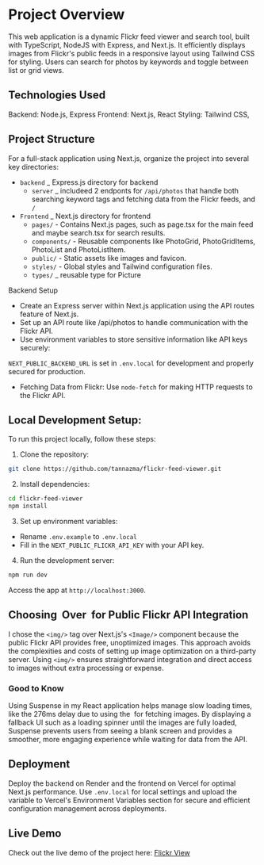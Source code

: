# Project Overview
This web application is a dynamic Flickr feed viewer and search tool, built with TypeScript, NodeJS with Express, and Next.js. It efficiently displays images from Flickr's public feeds in a responsive layout using Tailwind CSS for styling. Users can search for photos by keywords and toggle between list or grid views. 

## Technologies Used
Backend: Node.js, Express
Frontend: Next.js, React
Styling: Tailwind CSS,

## Project Structure
For a full-stack application using Next.js, organize the project into several key directories:

- `backend` _ Express.js directory for backend
    - `server` _ includeed 2 endponts for `/api/photos` that handle both searching keyword tags and fetching data from the Flickr feeds, and `/` 
- `Frontend` _ Next.js directory for frontend
    - `pages/` - Contains Next.js pages, such as page.tsx for the main feed and maybe search.tsx for search results.
    - `components/` - Reusable components like PhotoGrid, PhotoGridItems, PhotoList and PhotoListItem.
    - `public/` - Static assets like images and favicon.
    - `styles/` - Global styles and Tailwind configuration files.
    - `types/` _ reusable type for Picture

Backend Setup
* Create an Express server within Next.js application using the API routes feature of Next.js.
* Set up an API route like /api/photos to handle communication with the Flickr API.
* Use environment variables to store sensitive information like API keys securely: 

`NEXT_PUBLIC_BACKEND_URL` is set in `.env.local` for development and properly secured for production.

* Fetching Data from Flickr:
Use `node-fetch` for making HTTP requests to the Flickr API.

## Local Development Setup:
To run this project locally, follow these steps:
1. Clone the repository: 

```bash 
git clone https://github.com/tannazma/flickr-feed-viewer.git
```
2. Install dependencies:

```bash
cd flickr-feed-viewer
npm install
```
3. Set up environment variables:
- Rename `.env.example` to `.env.local`
- Fill in the `NEXT_PUBLIC_FLICKR_API_KEY` with your API key.
4. Run the development server:

```bash
npm run dev
```
Access the app at `http://localhost:3000`.


## Choosing <img/> Over <Image/> for Public Flickr API Integration

I chose the `<img/>` tag over Next.js's `<Image/>` component because the public Flickr API provides free, unoptimized images. This approach avoids the complexities and costs of setting up image optimization on a third-party server. Using `<img/>` ensures straightforward integration and direct access to images without extra processing or expense. 

### Good to Know
Using Suspense in my React application helps manage slow loading times, like the 276ms delay due to using the <img/> for fetching images. By displaying a fallback UI such as a loading spinner until the images are fully loaded, Suspense prevents users from seeing a blank screen and provides a smoother, more engaging experience while waiting for data from the API.

## Deployment
Deploy the backend on Render and the frontend on Vercel for optimal Next.js performance. Use `.env.local` for local settings and upload the variable to Vercel's Environment Variables section for secure and efficient configuration management across deployments.

## Live Demo
Check out the live demo of the project here: [Flickr View](https://flickr-view.vercel.app)
